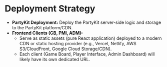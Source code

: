 # Deployment Strategy

* **PartyKit Deployment:** Deploy the PartyKit server-side logic and storage to the PartyKit platform/CDN.
* **Frontend Clients (GB, PMI, ADM):**
    * Serve as static assets (pure React application) deployed to a modern CDN or static hosting provider (e.g., Vercel, Netlify, AWS S3/CloudFront, Google Cloud Storage/CDN).
    * Each client (Game Board, Player Interface, Admin Dashboard) will likely have its own dedicated URL. 